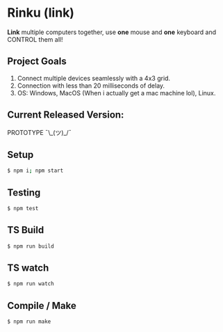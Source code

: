# Rinku (link)
**Link** multiple computers together, use **one** mouse and **one** keyboard and CONTROL them all!

## Project Goals
1. Connect multiple devices seamlessly with a 4x3 grid.
2. Connection with less than 20 milliseconds of delay.
3. OS: Windows, MacOS (When i actually get a mac machine lol), Linux.

## Current Released Version:
PROTOTYPE ¯\\\_(ツ)_/¯

## Setup
```bash
$ npm i; npm start
```

## Testing
```bash
$ npm test
```

## TS Build
```bash
$ npm run build
```

## TS watch
```bash
$ npm run watch
```

## Compile / Make
```bash
$ npm run make
```